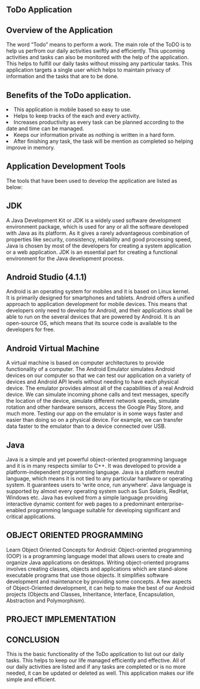 ## ToDo Application 


## Overview of the Application

The word “Todo” means to perform a work. The main role of the ToDO is to help us perfrom our daily activities swiftly and efficiently. This upcoming activities and tasks can also be monitored with the help of the application. This helps to fulfill our daily tasks without missing any particular tasks. This application targets a single user which helps to maintain privacy of information and the tasks that are to be done.

## Benefits of the ToDo application.
<li>This application is mobile based so easy to use.</li>
<li>Helps to keep tracks of the each and every activity.</li>
<li>Increases productivity as every task can be planned according to the date and time can be managed.</li>
<li>Keeps our information private as nothing is written in a hard form.</li>
<li>After finishing any task, the task will be mention as completed so helping improve in memory.</li>


## Application Development Tools

The tools that have been used to develop the application are listed as below:

## JDK
A Java Development Kit or JDK is a widely used software development environment package, which is used for any or all the software developed with Java as its platform. As it gives a rarely advantageous combination of properties like security, consistency, reliability and good processing speed, Java is chosen by most of the developers for creating a system application or a web application. JDK is an essential part for creating a functional environment for the Java development process.

## Android Studio (4.1.1)
Android is an operating system for mobiles and it is based on Linux kernel. It is primarily designed for smartphones and tablets. Android offers a unified approach to application development for mobile devices. This means that developers only need to develop for Android, and their applications shall be able to run on the several devices that are powered by Android. It is an open-source OS, which means that its source code is available to the developers for free.

## Android Virtual Machine
A virtual machine is based on computer architectures to provide functionality of a computer. The Android Emulator simulates Android devices on our computer so that we can test our application on a variety of devices and Android API levels without needing to have each physical device. The emulator provides almost all of the capabilities of a real Android device. We can simulate incoming phone calls and text messages, specify the location of the device, simulate different network speeds, simulate rotation and other hardware sensors, access the Google Play Store, and much more. Testing our app on the emulator is in some ways faster and easier than doing so on a physical device. For example, we can transfer data faster to the emulator than to a device connected over USB.

## Java
Java is a simple and yet powerful object-oriented programming language and it is in many respects similar to C++. It was developed to provide a platform-independent programming language. Java is a platform neutral language, which means it is not tied to any particular hardware or operating system. It guarantees users to ‘write once, run anywhere’. Java language is supported by almost every operating system such as Sun Solaris, RedHat, Windows etc. Java has evolved from a simple language providing interactive dynamic content for web pages to a predominant enterprise-enabled programming language suitable for developing significant and critical applications.

## OBJECT ORIENTED PROGRAMMING
Learn Object Oriented Concepts for Android: Object-oriented programming (OOP) is a programming language model that allows users to create and organize Java applications on desktops. Writing object-oriented programs involves creating classes, objects and applications which are stand-alone executable programs that use those objects. It simplifies software development and maintenance by providing some concepts. A few aspects of Object-Oriented development, it can help to make the best of our Android projects (Objects and Classes, Inheritance, Interface, Encapsulation, Abstraction and Polymorphism).

## PROJECT IMPLEMENTATION





## CONCLUSION
This is the basic functionality of the ToDo application to list out our daily tasks. This helps to keep our life managed efficiently and effective. All of our daily activities are listed and if any tasks are completed or is no more needed, it can be updated or deleted as well. This application makes our life simple and efficient.